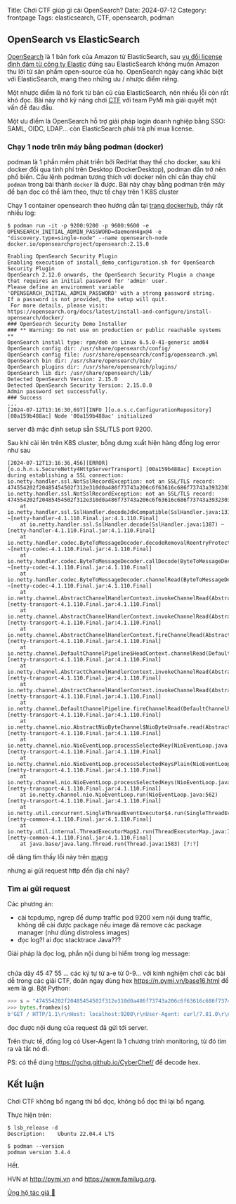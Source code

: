 Title: Chơi CTF giúp gì cài OpenSearch?
Date: 2024-07-12
Category: frontpage
Tags: elasticsearch, CTF, opensearch, podman


## OpenSearch vs ElasticSearch
[OpenSearch](https://opensearch.org/) là 1 bản fork của Amazon từ ElasticSearch, sau [vụ đổi license đình đám từ công ty Elastic](https://www.elastic.co/blog/why-license-change-aws) đứng sau ElasticSearch không muốn Amazon thu lời từ sản phẩm open-source của họ.
OpenSearch ngày càng khác biệt với ElasticSearch, mang theo những ưu / nhược điểm riêng.

Một nhược điểm là nó fork từ bản cũ của ElasticSearch, nên nhiều lỗi còn rất khó đọc. Bài này nhờ kỹ năng chơi [CTF](https://pp.pymi.vn/article/pymictf/) với team PyMi mà giải quyết một vấn đề đau đầu.

Một ưu điểm là OpenSearch hỗ trợ giải pháp login doanh nghiệp bằng SSO: SAML, OIDC, LDAP... còn ElasticSearch phải trả phí mua license.

### Chạy 1 node trên máy bằng podman (docker)
podman là 1 phần mềm phát triển bởi RedHat thay thế cho docker, sau khi docker đổi qua tính phí trên Desktop (DockerDesktop), podman dần trở nên phổ biến.
Câu lệnh podman tương thích với docker nên chỉ cần thay chữ `podman` trong bài thành `docker` là được. Bài này chạy bằng podman trên máy để bạn đọc có thể làm theo, thực tế chạy trên 1 K8S cluster

Chạy 1 container opensearch theo hướng dẫn tại [trang dockerhub](https://hub.docker.com/r/opensearchproject/opensearch), thấy rất nhiều log:


```
$ podman run -it -p 9200:9200 -p 9600:9600 -e OPENSEARCH_INITIAL_ADMIN_PASSWORD=daemonH4gx@4 -e "discovery.type=single-node" --name opensearch-node docker.io/opensearchproject/opensearch:2.15.0

Enabling OpenSearch Security Plugin
Enabling execution of install_demo_configuration.sh for OpenSearch Security Plugin
OpenSearch 2.12.0 onwards, the OpenSearch Security Plugin a change that requires an initial password for 'admin' user.
Please define an environment variable 'OPENSEARCH_INITIAL_ADMIN_PASSWORD' with a strong password string.
If a password is not provided, the setup will quit.
 For more details, please visit: https://opensearch.org/docs/latest/install-and-configure/install-opensearch/docker/
### OpenSearch Security Demo Installer
### ** Warning: Do not use on production or public reachable systems **
OpenSearch install type: rpm/deb on Linux 6.5.0-41-generic amd64
OpenSearch config dir: /usr/share/opensearch/config/
OpenSearch config file: /usr/share/opensearch/config/opensearch.yml
OpenSearch bin dir: /usr/share/opensearch/bin/
OpenSearch plugins dir: /usr/share/opensearch/plugins/
OpenSearch lib dir: /usr/share/opensearch/lib/
Detected OpenSearch Version: 2.15.0
Detected OpenSearch Security Version: 2.15.0.0
Admin password set successfully.
### Success
...
[2024-07-12T13:16:30,697][INFO ][o.o.s.c.ConfigurationRepository] [00a159b488ac] Node '00a159b488ac' initialized
```

server đã mặc định setup sẵn SSL/TLS port 9200.

Sau khi cài lên trên K8S cluster, bỗng dưng xuất hiện hàng đống log error như sau

```
[2024-07-12T13:16:36,456][ERROR][o.o.h.n.s.SecureNetty4HttpServerTransport] [00a159b488ac] Exception during establishing a SSL connection: io.netty.handler.ssl.NotSslRecordException: not an SSL/TLS record: 474554202f20485454502f312e310d0a486f73743a206c6f63616c686f73743a393230300d0a557365722d4167656e743a206375726c2f372e38312e300d0a4163636570743a202a2f2a0d0a0d0a
io.netty.handler.ssl.NotSslRecordException: not an SSL/TLS record: 474554202f20485454502f312e310d0a486f73743a206c6f63616c686f73743a393230300d0a557365722d4167656e743a206375726c2f372e38312e300d0a4163636570743a202a2f2a0d0a0d0a
	at io.netty.handler.ssl.SslHandler.decodeJdkCompatible(SslHandler.java:1314) ~[netty-handler-4.1.110.Final.jar:4.1.110.Final]
	at io.netty.handler.ssl.SslHandler.decode(SslHandler.java:1387) ~[netty-handler-4.1.110.Final.jar:4.1.110.Final]
	at io.netty.handler.codec.ByteToMessageDecoder.decodeRemovalReentryProtection(ByteToMessageDecoder.java:530) ~[netty-codec-4.1.110.Final.jar:4.1.110.Final]
	at io.netty.handler.codec.ByteToMessageDecoder.callDecode(ByteToMessageDecoder.java:469) ~[netty-codec-4.1.110.Final.jar:4.1.110.Final]
	at io.netty.handler.codec.ByteToMessageDecoder.channelRead(ByteToMessageDecoder.java:290) ~[netty-codec-4.1.110.Final.jar:4.1.110.Final]
	at io.netty.channel.AbstractChannelHandlerContext.invokeChannelRead(AbstractChannelHandlerContext.java:444) [netty-transport-4.1.110.Final.jar:4.1.110.Final]
	at io.netty.channel.AbstractChannelHandlerContext.invokeChannelRead(AbstractChannelHandlerContext.java:420) [netty-transport-4.1.110.Final.jar:4.1.110.Final]
	at io.netty.channel.AbstractChannelHandlerContext.fireChannelRead(AbstractChannelHandlerContext.java:412) [netty-transport-4.1.110.Final.jar:4.1.110.Final]
	at io.netty.channel.DefaultChannelPipeline$HeadContext.channelRead(DefaultChannelPipeline.java:1407) [netty-transport-4.1.110.Final.jar:4.1.110.Final]
	at io.netty.channel.AbstractChannelHandlerContext.invokeChannelRead(AbstractChannelHandlerContext.java:440) [netty-transport-4.1.110.Final.jar:4.1.110.Final]
	at io.netty.channel.AbstractChannelHandlerContext.invokeChannelRead(AbstractChannelHandlerContext.java:420) [netty-transport-4.1.110.Final.jar:4.1.110.Final]
	at io.netty.channel.DefaultChannelPipeline.fireChannelRead(DefaultChannelPipeline.java:918) [netty-transport-4.1.110.Final.jar:4.1.110.Final]
	at io.netty.channel.nio.AbstractNioByteChannel$NioByteUnsafe.read(AbstractNioByteChannel.java:166) [netty-transport-4.1.110.Final.jar:4.1.110.Final]
	at io.netty.channel.nio.NioEventLoop.processSelectedKey(NioEventLoop.java:788) [netty-transport-4.1.110.Final.jar:4.1.110.Final]
	at io.netty.channel.nio.NioEventLoop.processSelectedKeysPlain(NioEventLoop.java:689) [netty-transport-4.1.110.Final.jar:4.1.110.Final]
	at io.netty.channel.nio.NioEventLoop.processSelectedKeys(NioEventLoop.java:652) [netty-transport-4.1.110.Final.jar:4.1.110.Final]
	at io.netty.channel.nio.NioEventLoop.run(NioEventLoop.java:562) [netty-transport-4.1.110.Final.jar:4.1.110.Final]
	at io.netty.util.concurrent.SingleThreadEventExecutor$4.run(SingleThreadEventExecutor.java:994) [netty-common-4.1.110.Final.jar:4.1.110.Final]
	at io.netty.util.internal.ThreadExecutorMap$2.run(ThreadExecutorMap.java:74) [netty-common-4.1.110.Final.jar:4.1.110.Final]
	at java.base/java.lang.Thread.run(Thread.java:1583) [?:?]
```
dễ dàng tìm thấy lỗi này trên [mạng](https://www.google.com/search?client=firefox-b-d&q=Exception+during+establishing+a+SSL+connection%3A+io.netty.handler.ssl.NotSslRecordException%3A+not+an+SSL%2FTLS+record%3A)

nhưng ai gửi request http đến địa chỉ này?
### Tìm ai gửi request

Các phương án:

- cài tcpdump, ngrep để dump traffic pod 9200 xem nội dung traffic, không dễ cài được package nếu image đã remove các package manager (như dùng distroless images)
- đọc log?! ai đọc stacktrace Java???

Giải pháp là đọc log, phần nội dung bí hiểm trong log message:

``` 474554202f20485454502f312e310d0a486f73743a206c6f63616c686f73743a393230300d0a557365722d4167656e743a206375726c2f372e38312e300d0a4163636570743a202a2f2a0d0a0d0a
```

chứa dãy 45 47 55 ... các ký tự từ a-e từ 0-9... với kinh nghiệm chơi các bài dễ trong các giải CTF, đoán ngay dùng hex <https://n.pymi.vn/base16.html> để xem là gì. Bật Python:

```py
>>> s = "474554202f20485454502f312e310d0a486f73743a206c6f63616c686f73743a393230300d0a557365722d4167656e743a206375726c2f372e38312e300d0a4163636570743a202a2f2a0d0a0d0a"
>>> bytes.fromhex(s)
b'GET / HTTP/1.1\r\nHost: localhost:9200\r\nUser-Agent: curl/7.81.0\r\nAccept: */*\r\n\r\n'
```

đọc được nội dung của request đã gửi tới server.

Trên thực tế, đống log có User-Agent là 1 chương trình monitoring, từ đó tìm ra và tắt nó đi.

PS: có thể dùng <https://gchq.github.io/CyberChef/> để decode hex.

## Kết luận
Chơi CTF không bổ ngang thì bổ dọc,
không bổ dọc thì lại bổ ngang.

Thực hiện trên:

```
$ lsb_release -d
Description:	Ubuntu 22.04.4 LTS

$ podman --version
podman version 3.4.4
```

Hết.

HVN at <http://pymi.vn> and <https://www.familug.org>.

[Ủng hộ tác giả 🍺](https://www.familug.org/p/ung-ho.html)
